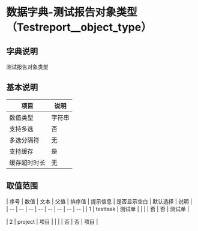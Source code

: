 # 数据字典-测试报告对象类型（Testreport__object_type）
## 字典说明
测试报告对象类型

## 基本说明
| 项目 | 说明 |
| -- | -- |
| 数值类型 | 字符串 |
| 支持多选 | 否 |
| 多选分隔符 | 无 |
| 支持缓存 | 是 |
| 缓存超时时长 | 无 |

## 取值范围
| 序号 | 数值 | 文本 | 父值 | 排序值 | 提示信息 | 是否显示空白 | 默认选择 | 说明 |
| -- | -- | -- | -- | -- | -- | -- | -- |
| 1 | testtask | 测试单 |  |  |  | 否 | 否 | 测试单 |

| 2 | project | 项目 |  |  |  | 否 | 否 | 项目 |


